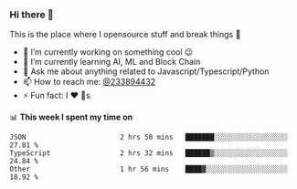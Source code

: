 ### Hi there 👋

<!--
**a233894432/a233894432** is a ✨ _special_ ✨ repository because its `README.md` (this file) appears on your GitHub profile.

Here are some ideas to get you started:

- 🔭 I’m currently working on ...
- 🌱 I’m currently learning ...
- 👯 I’m looking to collaborate on ...
- 🤔 I’m looking for help with ...
- 💬 Ask me about ...
- 📫 How to reach me: ...
- 😄 Pronouns: ...
- ⚡ Fun fact: ...
-->
 
 
This is the place where I opensource stuff and break things :rofl:

- 🔭 I’m currently working on something cool :wink:
- 🌱 I’m currently learning AI, ML and Block Chain
- 💬 Ask me about anything related to Javascript/Typescript/Python
- 📫 How to reach me: [@233894432](https://twitter.com/233894432)
- ⚡ Fun fact: I :heart: :dog:s

📊 **This week I spent my time on**
<!--START_SECTION:waka-->

```text
JSON                       2 hrs 50 mins   ███████░░░░░░░░░░░░░░░░░░   27.81 %
TypeScript                 2 hrs 32 mins   ██████▒░░░░░░░░░░░░░░░░░░   24.84 %
Other                      1 hr 56 mins    ████▓░░░░░░░░░░░░░░░░░░░░   18.92 %
```

<!--END_SECTION:waka-->
